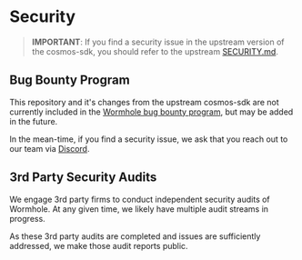 # Security

> **IMPORTANT**: If you find a security issue in the upstream version of the cosmos-sdk, you should refer to the upstream [SECURITY.md](https://github.com/cosmos/cosmos-sdk/blob/main/SECURITY.md).
## Bug Bounty Program

This repository and it's changes from the upstream cosmos-sdk are not currently included in the [Wormhole bug bounty program](https://immunefi.com/bounty/wormhole/), but may be added in the future.

In the mean-time, if you find a security issue, we ask that you reach out to our team via [Discord](https://discord.gg/wormholecrypto).

## 3rd Party Security Audits

We engage 3rd party firms to conduct independent security audits of Wormhole.  At any given time, we likely have multiple audit streams in progress.

As these 3rd party audits are completed and issues are sufficiently addressed, we make those audit reports public.